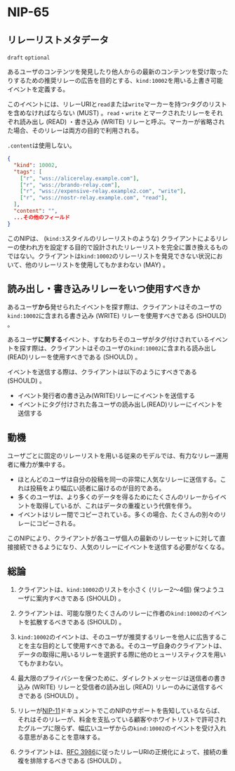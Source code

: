 NIP-65
======

リレーリストメタデータ
-------------------

`draft` `optional`

あるユーザのコンテンツを発見したり他人からの最新のコンテンツを受け取ったりするための推奨リレーの広告を目的とする、`kind:10002`を用いる上書き可能イベントを定義する。

このイベントには、リレーURIと`read`または`write`マーカーを持つ`r`タグのリストを含めなければならない (MUST) 。`read`・`write` とマークされたリレーをそれぞれ読み出し (READ) ・書き込み (WRITE) リレーと呼ぶ。マーカーが省略された場合、そのリレーは両方の目的で利用される。

`.content`は使用しない。

```json
{
  "kind": 10002,
  "tags": [
    ["r", "wss://alicerelay.example.com"],
    ["r", "wss://brando-relay.com"],
    ["r", "wss://expensive-relay.example2.com", "write"],
    ["r", "wss://nostr-relay.example.com", "read"],
  ],
  "content": "",
  ...その他のフィールド
}
```

このNIPは、 (`kind:3`スタイルのリレーリストのような) クライアントによるリレーの使われ方を設定する目的で設計されたリレーリストを完全に置き換えるものではない。クライアントは`kind:10002`のリレーリストを発見できない状況において、他のリレーリストを使用してもかまわない (MAY) 。

## 読み出し・書き込みリレーをいつ使用すべきか

あるユーザ**から**発せられたイベントを探す際は、クライアントはそのユーザの`kind:10002`に含まれる書き込み (WRITE) リレーを使用すべきである (SHOULD) 。

あるユーザ**に関する**イベント、すなわちそのユーザがタグ付けされているイベントを探す際は、クライアントはそのユーザの`kind:10002`に含まれる読み出し(READ)リレーを使用すべきである (SHOULD) 。

イベントを送信する際は、クライアントは以下のようにすべきである (SHOULD) 。

- イベント発行者の書き込み(WRITE)リレーにイベントを送信する
- イベントにタグ付けされた各ユーザの読み出し(READ)リレーにイベントを送信する

## 動機

ユーザごとに固定のリレーリストを用いる従来のモデルでは、有力なリレー運用者に権力が集中する。

  - ほとんどのユーザは自分の投稿を同一の非常に人気なリレーに送信する。これは投稿をより幅広い読者に届けるのが目的である。
  - 多くのユーザは、より多くのデータを得るためにたくさんのリレーからイベントを取得しているが、これはデータの重複という代償を伴う。
  - イベントはリレー間でコピーされている。多くの場合、たくさんの別々のリレーにコピーされる。
  
このNIPにより、クライアントが各ユーザ個人の最新のリレーセットに対して直接接続できるようになり、人気のリレーにイベントを送信する必要がなくなる。

## 総論

1. クライアントは、`kind:10002`のリストを小さく (リレー2〜4個) 保つようユーザに案内すべきである (SHOULD) 。

2. クライアントは、可能な限りたくさんのリレーに作者の`kind:10002`のイベントを拡散するべきである (SHOULD) 。

3. `kind:10002`のイベントは、そのユーザが推奨するリレーを他人に広告することを主な目的として使用すべきである。そのユーザ自身のクライアントは、データの取得に用いるリレーを選択する際に他のヒューリスティクスを用いてもかまわない。

4. 最大限のプライバシーを保つために、ダイレクトメッセージは送信者の書き込み (WRITE) リレーと受信者の読み出し (READ) リレーのみに送信するべきである (SHOULD) 。

5. リレーが[NIP-11](11.md)ドキュメントでこのNIPのサポートを告知しているならば、それはそのリレーが、料金を支払っている顧客やホワイトリストで許可されたグループに限らず、幅広いユーザからの`kind:10002`のイベントを受け入れる意思があることを意味する。

6. クライアントは、[RFC 3986](https://datatracker.ietf.org/doc/html/rfc3986#section-6)に従ったリレーURIの正規化によって、接続の重複を排除するべきである (SHOULD) 。

